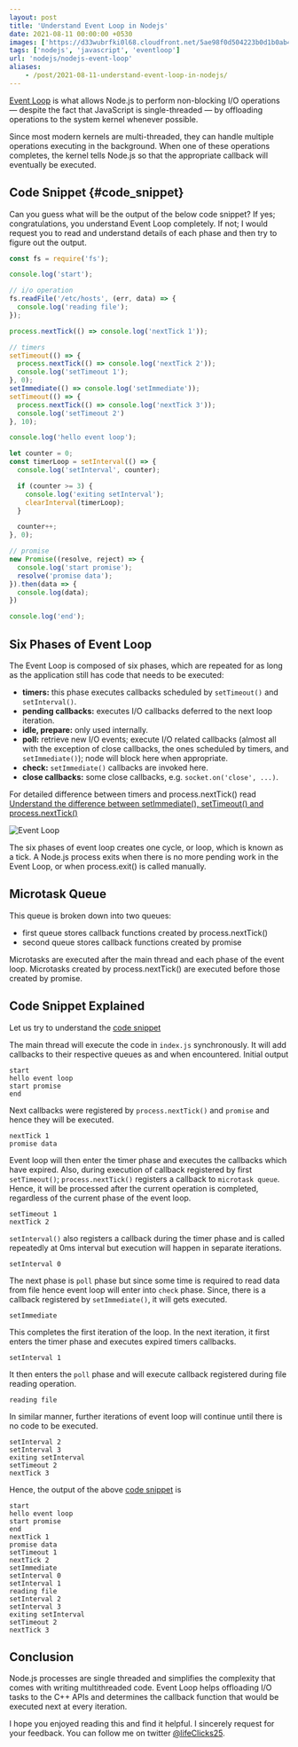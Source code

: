 ```yaml
---
layout: post
title: 'Understand Event Loop in Nodejs'
date: 2021-08-11 00:00:00 +0530
images: ['https://d33wubrfki0l68.cloudfront.net/5ae98f0d504223b0d1b0ab438a19ba988b9529d4/dc0a3/img/posts/eventloop.png']
tags: ['nodejs', 'javascript', 'eventloop']
url: 'nodejs/nodejs-event-loop'
aliases:
    - /post/2021-08-11-understand-event-loop-in-nodejs/
---
```


[Event Loop](https://nodejs.org/en/docs/guides/event-loop-timers-and-nexttick/#what-is-the-event-loop) is what allows Node.js to perform non-blocking I/O operations — despite the fact that JavaScript is single-threaded — by offloading operations to the system kernel whenever possible.

Since most modern kernels are multi-threaded, they can handle multiple operations executing in the background. When one of these operations completes, the kernel tells Node.js so that the appropriate callback will eventually be executed.

## Code Snippet {#code_snippet}
Can you guess what will be the output of the below code snippet?
If yes; congratulations, you understand Event Loop completely.
If not; I would request you to read and understand details of each phase and then try to figure out the output.

```javascript
const fs = require('fs');

console.log('start');

// i/o operation
fs.readFile('/etc/hosts', (err, data) => {
  console.log('reading file');
});

process.nextTick(() => console.log('nextTick 1'));

// timers
setTimeout(() => {
  process.nextTick(() => console.log('nextTick 2'));
  console.log('setTimeout 1');
}, 0);
setImmediate(() => console.log('setImmediate'));
setTimeout(() => {
  process.nextTick(() => console.log('nextTick 3'));
  console.log('setTimeout 2')
}, 10);

console.log('hello event loop');

let counter = 0;
const timerLoop = setInterval(() => {
  console.log('setInterval', counter);

  if (counter >= 3) {
    console.log('exiting setInterval');
    clearInterval(timerLoop);
  }

  counter++;
}, 0);

// promise
new Promise((resolve, reject) => {
  console.log('start promise');
  resolve('promise data');
}).then(data => {
  console.log(data);
})

console.log('end');

```

## Six Phases of Event Loop

The Event Loop is composed of six phases, which are repeated for as long as the application still has code that needs to be executed:

- **timers:** this phase executes callbacks scheduled by `setTimeout()` and `setInterval()`.
- **pending callbacks:** executes I/O callbacks deferred to the next loop iteration.
- **idle, prepare:** only used internally.
- **poll:** retrieve new I/O events; execute I/O related callbacks (almost all with the exception of close callbacks, the ones scheduled by timers, and `setImmediate()`); node will block here when appropriate.
- **check:** `setImmediate()` callbacks are invoked here.
- **close callbacks:** some close callbacks, e.g. `socket.on('close', ...)`.

For detailed difference between timers and process.nextTick() read [Understand the difference between setImmediate(), setTimeout() and process.nextTick()](https://techinsights.manisuec.com/post/2021-07-30-timers-and-process-next-tick/)


![Event Loop](/img/posts/eventloop.png)


The six phases of event loop creates one cycle, or loop, which is known as a tick. A Node.js process exits when there is no more pending work in the Event Loop, or when process.exit() is called manually.

## Microtask Queue

This queue is broken down into two queues:

- first queue stores callback functions created by process.nextTick()
- second queue stores callback functions created by promise

Microtasks are executed after the main thread and each phase of the event loop. Microtasks created by process.nextTick() are executed before those created by  promise.

## Code Snippet Explained

Let us try to understand the [code snippet](#code_snippet)

The main thread will execute the code in `index.js` synchronously. It will add callbacks to their respective queues as and when encountered. Initial output 

```
start
hello event loop
start promise
end
```

Next callbacks were registered by `process.nextTick()` and `promise` and hence they will be executed.

```
nextTick 1
promise data
```

Event loop will then enter the timer phase and executes the callbacks which have expired. Also, during execution of callback registered by first `setTimeout()`; `process.nextTick()` registers a callback to `microtask queue`. Hence, it will be processed after the current operation is completed, regardless of the current phase of the event loop.

```
setTimeout 1
nextTick 2
```

`setInterval()` also registers a callback during the timer phase and is called repeatedly at 0ms interval but execution will happen in separate iterations.

```
setInterval 0
```

The next phase is `poll` phase but since some time is required to read data from file hence event loop will enter into `check` phase. Since, there is a callback registered by `setImmediate()`, it will gets executed.

```
setImmediate
```

This completes the first iteration of the loop. In the next iteration, it first enters the timer phase and executes expired timers callbacks.

```
setInterval 1
```

It then enters the `poll` phase and will execute callback registered during file reading operation.

```
reading file
```

In similar manner, further iterations of event loop will continue until there is no code to be executed.

```
setInterval 2
setInterval 3
exiting setInterval
setTimeout 2
nextTick 3
```

Hence, the output of the above [code snippet](#code_snippet) is

```
start
hello event loop
start promise
end
nextTick 1
promise data
setTimeout 1
nextTick 2
setImmediate
setInterval 0
setInterval 1
reading file
setInterval 2
setInterval 3
exiting setInterval
setTimeout 2
nextTick 3
```

## Conclusion

Node.js processes are single threaded and simplifies the complexity that comes with writing multithreaded code.  Event Loop helps offloading I/O tasks to the C++ APIs and determines the callback function that would be executed next at every iteration.

I hope you enjoyed reading this and find it helpful. I sincerely request for your feedback. You can follow me on twitter [@lifeClicks25](https://twitter.com/lifeClicks25).


